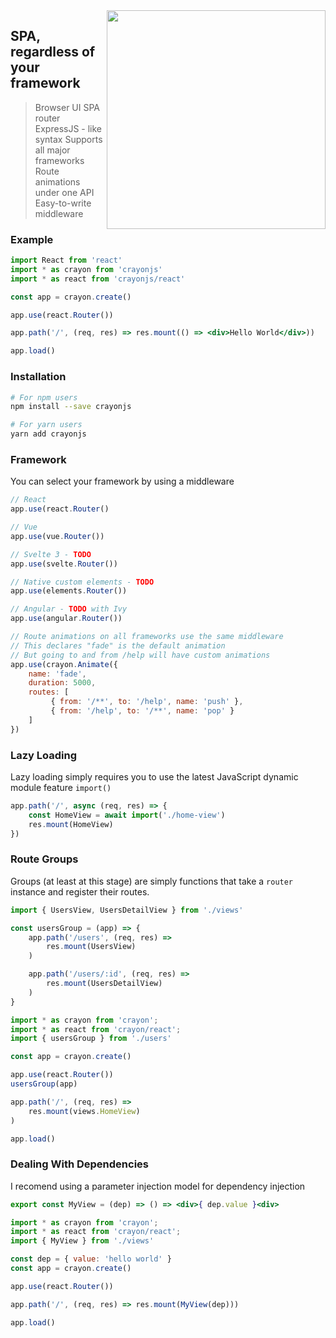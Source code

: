 <img align="right" width="350px" src="https://alshdavid.github.io/crayon/docs/logo.png">

## SPA, regardless of your framework

> Browser UI SPA router
> ExpressJS - like syntax
> Supports all major frameworks
> Route animations under one API
> Easy-to-write middleware

### Example

```jsx
import React from 'react'
import * as crayon from 'crayonjs'
import * as react from 'crayonjs/react'

const app = crayon.create()

app.use(react.Router())

app.path('/', (req, res) => res.mount(() => <div>Hello World</div>))

app.load()
```

### Installation

```bash
# For npm users
npm install --save crayonjs

# For yarn users
yarn add crayonjs
```

### Framework

You can select your framework by using a middleware

```javascript
// React
app.use(react.Router()

// Vue 
app.use(vue.Router())

// Svelte 3 - TODO
app.use(svelte.Router())

// Native custom elements - TODO
app.use(elements.Router())

// Angular - TODO with Ivy
app.use(angular.Router())

// Route animations on all frameworks use the same middleware
// This declares "fade" is the default animation
// But going to and from /help will have custom animations
app.use(crayon.Animate({
    name: 'fade',
    duration: 5000,
    routes: [
         { from: '/**', to: '/help', name: 'push' },
         { from: '/help', to: '/**', name: 'pop' }
    ]
})
```

### Lazy Loading

Lazy loading simply requires you to use the latest JavaScript dynamic module feature `import()`

```javascript
app.path('/', async (req, res) => {
    const HomeView = await import('./home-view')
    res.mount(HomeView)
})
```

### Route Groups

Groups (at least at this stage) are simply functions that take a `router` instance and register their routes.

```javascript
import { UsersView, UsersDetailView } from './views'

const usersGroup = (app) => {
    app.path('/users', (req, res) =>
        res.mount(UsersView)
    )

    app.path('/users/:id', (req, res) =>
        res.mount(UsersDetailView)
    )
}
```

```javascript
import * as crayon from 'crayon';
import * as react from 'crayon/react';
import { usersGroup } from './users'

const app = crayon.create()

app.use(react.Router())
usersGroup(app)

app.path('/', (req, res) =>
    res.mount(views.HomeView)
)

app.load()
```

### Dealing With Dependencies

I recomend using a parameter injection model for dependency injection

```jsx
export const MyView = (dep) => () => <div>{ dep.value }<div>
```

```javascript
import * as crayon from 'crayon';
import * as react from 'crayon/react';
import { MyView } from './views'

const dep = { value: 'hello world' }
const app = crayon.create()

app.use(react.Router())

app.path('/', (req, res) => res.mount(MyView(dep)))

app.load()
```
